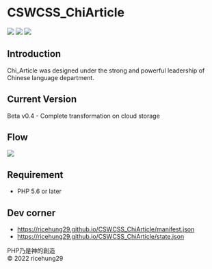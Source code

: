 # CSWCSS_ChiArticle

![](https://img.shields.io/github/stars/ricehung29/CSWCSS_ChiArticle.svg) 
![](https://img.shields.io/github/forks/ricehung29/CSWCSS_ChiArticle.svg) 
![](https://img.shields.io/github/issues/ricehung29/CSWCSS_ChiArticle.svg) 

## Introduction 
  Chi_Article was designed under the strong and powerful leadership of Chinese language department.
  
## Current Version
  Beta v0.4 - Complete transformation on cloud storage

## Flow
<img src="https://raw.githubusercontent.com/ricehung29/CSWCSS_ChiArticle/main/flow.png" >

## Requirement
- PHP 5.6 or later 

## Dev corner
- https://ricehung29.github.io/CSWCSS_ChiArticle/manifest.json
- https://ricehung29.github.io/CSWCSS_ChiArticle/state.json

PHP乃是神的創造
<br>
&copy; 2022 ricehung29
